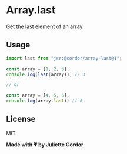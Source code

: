 # Array.last

Get the last element of an array.

## Usage

```ts
import last from "jsr:@cordor/array-last@1";

const array = [1, 2, 3];
console.log(last(array)); // 3

// Or

const array = [4, 5, 6];
console.log(array.last); // 6
```

## License

MIT

**Made with 💗 by Juliette Cordor**
